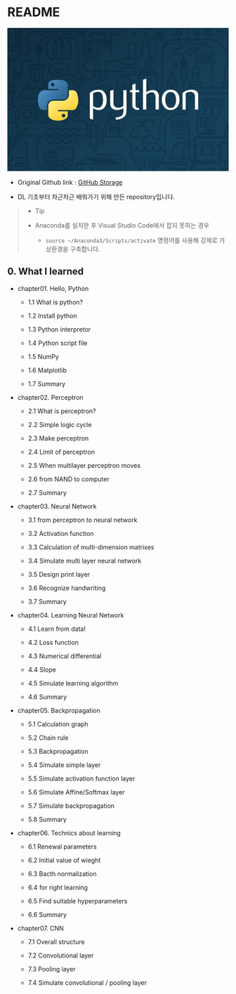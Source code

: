 # README

![thumb-course-phthon-basic](README.assets/thumb-course-phthon-basic-1573569963444.jpg)


- Original Github link : [GitHub Storage](https://github.com/WegraLee/deep-learning-from-scratch)

- DL 기초부터 차근차근 배워가기 위해 만든 repository입니다.

> - Tip
>
> - Anaconda를 설치한 후 Visual Studio Code에서 잡지 못하는 경우
>
>   - `source ~/Anaconda3/Scripts/activate` 명령어를 사용해 강제로 가상환경을 구축합니다.

## 0. What I learned

- chapter01. Hello, Python

    - 1.1 What is python?

    - 1.2 Install python

    - 1.3 Python interpretor

    - 1.4 Python script file

    - 1.5 NumPy

    - 1.6 Matplotlib

    - 1.7 Summary

- chapter02. Perceptron

    - 2.1 What is perceptron?

    - 2.2 Simple logic cycle

    - 2.3 Make perceptron

    - 2.4 Limit of perceptron

    - 2.5 When multilayer perceptron moves

    - 2.6 from NAND to computer

    - 2.7 Summary

- chapter03. Neural Network

    - 3.1 from perceptron to neural network

    - 3.2 Activation function

    - 3.3 Calculation of multi-dimension matrixes

    - 3.4 Simulate multi layer neural network

    - 3.5 Design print layer

    - 3.6 Recognize handwriting

    - 3.7 Summary

- chapter04. Learning Neural Network

    - 4.1 Learn from data!

    - 4.2 Loss function

    - 4.3 Numerical differential

    - 4.4 Slope

    - 4.5 Simulate learning algorithm

    - 4.6 Summary

- chapter05. Backpropagation

    - 5.1 Calculation graph

    - 5.2 Chain rule

    - 5.3 Backpropagation

    - 5.4 Simulate simple layer

    - 5.5 Simulate activation function layer

    - 5.6 Simulate Affine/Softmax layer

    - 5.7 Simulate backpropagation

    - 5.8 Summary

- chapter06. Technics about learning

    - 6.1 Renewal parameters

    - 6.2 Initial value of wieght

    - 6.3 Bacth normalization

    - 6.4 for right learning

    - 6.5 Find suitable hyperparameters

    - 6.6 Summary

- chapter07. CNN

    - 7.1 Overall structure

    - 7.2 Convolutional layer

    - 7.3 Pooling layer

    - 7.4 Simulate convolutional / pooling layer
